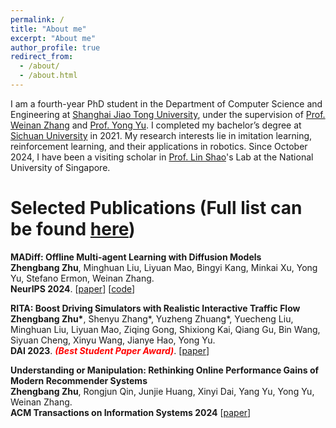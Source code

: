 ```yaml
---
permalink: /
title: "About me"
excerpt: "About me"
author_profile: true
redirect_from: 
  - /about/
  - /about.html
---
```


I am a fourth-year PhD student in the Department of Computer Science and Engineering at [Shanghai Jiao Tong University](http://en.sjtu.edu.cn/), under the supervision of [Prof. Weinan Zhang](http://wnzhang.net/) and [Prof. Yong Yu](http://apex.sjtu.edu.cn/members/yyu). I completed my bachelor’s degree at [Sichuan University](https://en.scu.edu.cn/) in 2021. My research interests lie in imitation learning, reinforcement learning, and their applications in robotics. Since October 2024, I have been a visiting scholar in [Prof. Lin Shao](https://linsats.github.io/)'s Lab at the National University of Singapore.


# Selected Publications (Full list can be found [here](/publications))

<b>MADiff: Offline Multi-agent Learning with Diffusion Models</b> <br> 
<b>Zhengbang Zhu</b>, Minghuan Liu, Liyuan Mao, Bingyi Kang, Minkai Xu, Yong Yu, Stefano Ermon, Weinan Zhang. <br> 
<b>NeurIPS 2024</b>. [<a href="https://arxiv.org/abs/2305.17330">paper</a>] [<a href="https://github.com/zbzhu99/madiff">code</a>] 
<br>

<b>RITA: Boost Driving Simulators with Realistic Interactive Traffic Flow</b> <br>
<b>Zhengbang Zhu*</b>, Shenyu Zhang*, Yuzheng Zhuang*, Yuecheng Liu, Minghuan Liu, Liyuan Mao, Ziqing Gong, Shixiong Kai, Qiang Gu, Bin Wang, Siyuan Cheng, Xinyu Wang, Jianye Hao, Yong Yu. <br>
<b>DAI 2023</b>. <font color="red"><em><strong>(Best Student Paper Award)</strong></em></font>. [<a href="https://arxiv.org/abs/2211.03408">paper</a>]
<br>

<b>Understanding or Manipulation: Rethinking Online Performance Gains of Modern Recommender Systems</b> <br>
<b>Zhengbang Zhu</b>, Rongjun Qin, Junjie Huang, Xinyi Dai, Yang Yu, Yong Yu, Weinan Zhang. <br>
<b>ACM Transactions on Information Systems 2024</b> [<a href="https://arxiv.org/abs/2210.05662">paper</a>]

<!-- <b>SMARTS: Scalable Multi-agent Reinforcement Learning Training School for Autonomous Driving</b> <br>
Ming Zhou, Jun Luo, Julian Villella, Yaodong Yang, David Rusu, Jiayu Miao, Weinan Zhang, Montgomery Alban, Iman Fadakar, Zheng Chen, Aurora Chongxi Huang, Ying Wen, Kimia Hassanzadeh, Daniel Graves, Dong Chen, <b>Zhengbang Zhu</b>, Nhat Nguyen, Mohamed Elsayed, Kun Shao, Sanjeevan Ahilan, Baokuan Zhang, Jiannan Wu, Zhengang Fu, Kasra Rezaee, Peyman Yadmellat, Mohsen Rohani, Nicolas Perez Nieves, Yihan Ni, Seyedershad Banijamali, Alexander Cowen Rivers, Zheng Tian, Daniel Palenicek, Hongbo Zhang, Wulong Liu, Jianye Hao, Jun Wang.
<br> -->